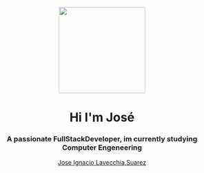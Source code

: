 <div id = "header" align = "center">
    <img src = https://media.giphy.com/media/Dh5q0sShxgp13DwrvG/giphy.gif width = "200" />
    <h1 align ="center"> Hi I'm José</h1>
    <h3 align ="center"> A passionate FullStackDeveloper, im currently studying Computer Engeneering</h3>
<script src="https://platform.linkedin.com/badges/js/profile.js" async defer type="text/javascript"></script>
<div class="badge-base LI-profile-badge" data-locale="es_ES" data-size="medium" data-theme="dark" data-type="VERTICAL" data-vanity="jose-ignacio-lavecchia-suarez-766316239" data-version="v1">
 <a class="badge-base__link LI-simple-link" href="https://uy.linkedin.com/in/jose-ignacio-lavecchia-suarez-766316239?trk=profile-badge">Jose Ignacio Lavecchia,Suarez</a></div>
</div>
              

